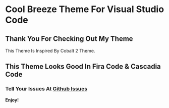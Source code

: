 # Cool Breeze Theme For Visual Studio Code
## Thank You For Checking Out My Theme
This Theme Is Inspired By Cobalt 2 Theme.

## This Theme Looks Good In Fira Code & Cascadia Code

### Tell Your Issues At [Github Issues](https://github.com/AshAll-Rounder/cool-breeze/issues)

**Enjoy!**